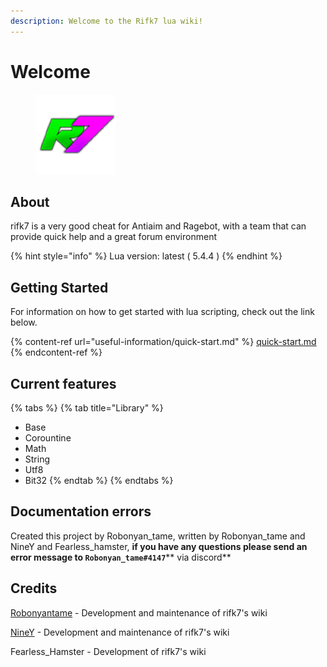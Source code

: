 ```yaml
---
description: Welcome to the Rifk7 lua wiki!
---
```


# Welcome

<figure><img src=".gitbook/assets/Rifk7.png" alt=""><figcaption></figcaption></figure>

## About

rifk7 is a very good cheat for Antiaim and Ragebot, with a team that can provide quick help and a great forum environment

{% hint style="info" %}
Lua version: latest ( 5.4.4 )
{% endhint %}

## Getting Started

For information on how to get started with lua scripting, check out the link below.

{% content-ref url="useful-information/quick-start.md" %}
[quick-start.md](useful-information/quick-start.md)
{% endcontent-ref %}

## Current features

{% tabs %}
{% tab title="Library" %}
* Base
* Corountine
* Math
* String
* Utf8
* Bit32
{% endtab %}
{% endtabs %}



## Documentation errors

Created this project by Robonyan\_tame, written by Robonyan\_tame and NineY and Fearless\_hamster, **if you have any questions please send an error message to **<mark style="color:purple;">**`Robonyan_tame#4147`**</mark>** via discord**

## Credits <a href="#credits" id="credits"></a>

[Robonyantame](https://rifk7.com/index.php?members/hutao8699.1645/) - Development and maintenance of rifk7's wiki

[NineY](https://rifk7.com/index.php?members/niney.1804/) - Development and maintenance of rifk7's wiki

Fearless\_Hamster - Development of rifk7's wiki
